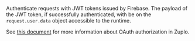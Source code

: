 Authenticate requests with JWT tokens issued by Firebase. The payload of the JWT token, if successfully authenticated, with be on the `request.user.data` object accessible to the runtime.

See [this document](https://zuplo.com/docs/articles/oauth-authentication) for more information about OAuth authorization in Zuplo.
